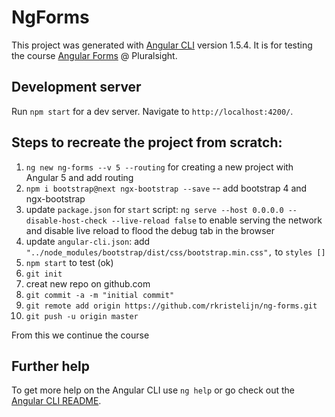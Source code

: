 # NgForms

This project was generated with [Angular CLI](https://github.com/angular/angular-cli) version 1.5.4. It is for testing the course [Angular Forms](https://app.pluralsight.com/player?course=angular-2-forms&author=mark-zamoyta&name=angular-2-forms-m2&clip=2&mode=live) @ Pluralsight.

## Development server

Run `npm start` for a dev server. Navigate to `http://localhost:4200/`.

## Steps to recreate the project from scratch:
1. `ng new ng-forms --v 5 --routing` for creating a new project with Angular 5 and add routing
1. `npm i bootstrap@next ngx-bootstrap --save` -- add bootstrap 4 and ngx-bootstrap
1. update `package.json` for `start` script: `ng serve --host 0.0.0.0 --disable-host-check --live-reload false` to enable serving the network and disable live reload to flood the debug tab in the browser
1. update `angular-cli.json`: add `"../node_modules/bootstrap/dist/css/bootstrap.min.css",` to `styles []`
1. `npm start` to test (ok)
1. `git init`
1. creat new repo on github.com
1. `git commit -a -m "initial commit"`
1. `git remote add origin https://github.com/rkristelijn/ng-forms.git`
1. `git push -u origin master`

From this we continue the course

## Further help

To get more help on the Angular CLI use `ng help` or go check out the [Angular CLI README](https://github.com/angular/angular-cli/blob/master/README.md).
